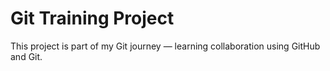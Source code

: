 # Git Training Project
This project is part of my Git journey — learning collaboration using GitHub and Git.

